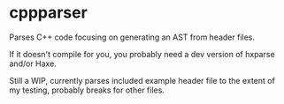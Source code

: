 cppparser
=========

Parses C++ code focusing on generating an AST from header files.

If it doesn't compile for you, you probably need a dev version of hxparse and/or Haxe.

Still a WIP, currently parses included example header file to the extent of my testing, probably breaks for other files.